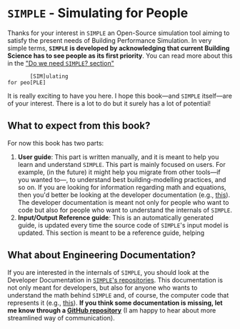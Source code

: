 # `SIMPLE` - Simulating for People


Thanks for your interest in `SIMPLE` an Open-Source simulation tool aiming to 
satisfy the present needs of Building Performance Simulation. In very simple 
terms, **`SIMPLE` is developed by acknowledging that current Building Science 
has to see people as its first priority**. You can read more about this in the ["Do we need `SIMPLE`? section"](what_is_simple.md#do-we-need-simple?)

```
       [SIM]ulating
for peo[PLE]
```

It is really exciting to have you here. I hope this book—and `SIMPLE` itself—are of your interest. There is a lot to do but it surely has a lot of potential!

## What to expect from this book?

For now this book has two parts: 

1. **User guide**: This part is written manually, and it is meant to help you learn and understand `SIMPLE`. This part is mainly focused on users. For example, (in the future) it might help you migrate from other tools—if you wanted to—, to understand best building-modelling practices, and so on. If you are looking for information regarding math and equations, then you'd better be looking at the developer documentation (e.g., [this](https://simple-buildingsimulation.github.io/heat/rustdoc/doc/heat/model/struct.ThermalModel.html#method.calculate_zones_abc)). The developer documentation is meant not only for people who want to code but also for people who want to understand the internals of `SIMPLE`.
2. **Input/Output Reference guide**: This is an automatically generated guide, is updated every time the source code of `SIMPLE`'s input model is updated. This section is meant to be a reference guide, helping

## What about Engineering Documentation?

If you are interested in the internals of `SIMPLE`, you should look at the Developer Documentation in [`SIMPLE`'s repositories](https://github.com/SIMPLE-BuildingSimulation). This documentation is not only meant for developers, but also for anyone who wants to understand the math behind `SIMPLE` and, of course, the computer code that represents it (e.g., [this](https://simple-buildingsimulation.github.io/heat/rustdoc/doc/heat/model/struct.ThermalModel.html#method.calculate_zones_abc)). **If you think some documentation is missing, let me know through a [GitHub repository](https://github.com/SIMPLE-BuildingSimulation)** (I am happy to hear about more streamlined way of communication).

